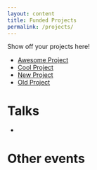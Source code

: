 ```yaml
---
layout: content
title: Funded Projects
permalink: /projects/
---
```


Show off your projects here!
- [Awesome Project]()
- [Cool Project]()
- [New Project]()
- [Old Project]()

# Talks
- 

# Other events

